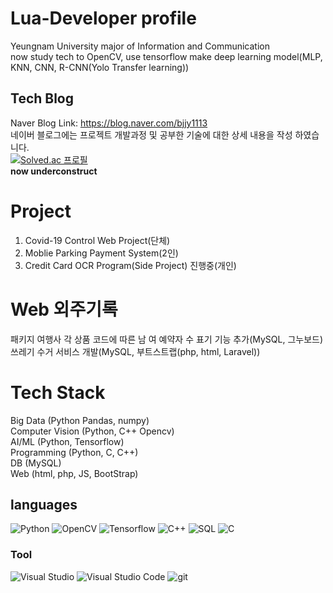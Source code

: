 # Lua-Developer profile
Yeungnam University major of Information and Communication  
now study tech to OpenCV, use tensorflow make deep learning model(MLP, KNN, CNN, R-CNN(Yolo Transfer learning))  
## Tech Blog
Naver Blog Link: https://blog.naver.com/bjjy1113  
네이버 블로그에는 프로젝트 개발과정 및 공부한 기술에 대한 상세 내용을 작성 하였습니다.  
[![Solved.ac 프로필](http://mazassumnida.wtf/api/generate_badge?boj=bjjy1113&c=c)](https://solved.ac/bjjy1113)  
**now underconstruct**
# Project
1. Covid-19 Control Web Project(단체)  
2. Moblie Parking Payment System(2인)  
3. Credit Card OCR Program(Side Project) 진행중(개인)  
# Web 외주기록
패키지 여행사 각 상품 코드에 따른 남 여 예약자 수 표기 기능 추가(MySQL, 그누보드)  
쓰레기 수거 서비스 개발(MySQL, 부트스트랩(php, html, Laravel))
# Tech Stack
Big Data (Python Pandas, numpy)  
Computer Vision (Python, C++ Opencv)  
AI/ML (Python, Tensorflow)  
Programming (Python, C, C++)  
DB (MySQL)  
Web (html, php, JS, BootStrap)
## languages
<img alt="Python" src ="https://img.shields.io/badge/Python-3776AB.svg?&style=for-the-badge&logo=Python&logoColor=white"/>
<img alt="OpenCV" src ="https://img.shields.io/badge/Opencv-3776AB.svg?&style=for-the-badge&logo=OpenCV&logoColor=red"/>
<img alt="Tensorflow" src ="https://img.shields.io/badge/tensorflow-00599C.svg?&style=for-the-badge&logo=tensorflow&logoColor=orange"/>
<img alt="C++" src ="https://img.shields.io/badge/C++-00599C.svg?&style=for-the-badge&logo=Cplusplus&logoColor=green"/>
<img alt="SQL" src ="https://img.shields.io/badge/MySQL-030303.svg?&style=for-the-badge&logo=MySQL&logoColor=blue"/>
<img alt="C" src ="https://img.shields.io/badge/C-A8B9CC.svg?&style=for-the-badge&logo=C&logoColor=black"/>

### Tool
<img alt="Visual Studio" src ="https://img.shields.io/badge/Visual Studio-00599C.svg?&style=for-the-badge&logo=VisualStudio&logoColor=white"/>
<img alt="Visual Studio Code" src ="https://img.shields.io/badge/Visual Studio Code-030303.svg?&style=for-the-badge&logo=VisualStudioCode&logoColor=blue"/>
<img alt="git" src ="https://img.shields.io/badge/git-A8B9CC.svg?&style=for-the-badge&logo=git&logoColor=black"/>
